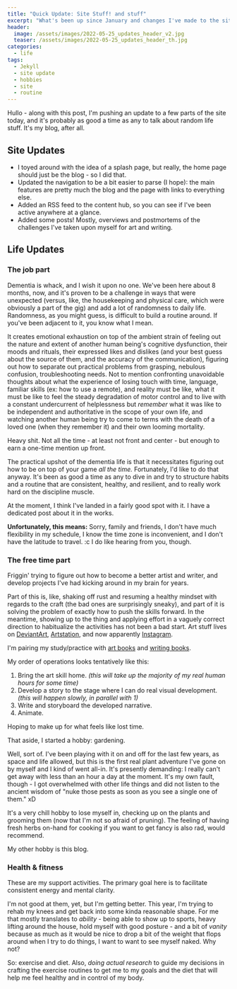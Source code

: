 ```yaml
---
title: "Quick Update: Site Stuff! and stuff"
excerpt: "What's been up since January and changes I've made to the site."
header:
  image: /assets/images/2022-05-25_updates_header_v2.jpg
  teaser: /assets/images/2022-05-25_updates_header_th.jpg
categories:
  - life
tags:
  - Jekyll
  - site update
  - hobbies
  - site
  - routine
---
```


Hullo - along with this post, I'm pushing an update to a few parts of the site today, and it's probably as good a time as any to talk about random life stuff. It's my blog, after all.

## Site Updates

 - I toyed around with the idea of a splash page, but really, the home page should just be the blog - so I did that.
 - Updated the navigation to be a bit easier to parse (I hope): the main features are pretty much the blog and the page with links to everything else.
 - Added an RSS feed to the content hub, so you can see if I've been active anywhere at a glance.
 - Added some posts! Mostly, overviews and postmortems of the challenges I've taken upon myself for art and writing.


## Life Updates

### The job part

Dementia is whack, and I wish it upon no one. We've been here about 8 months, now, and it's proven to be a challenge in ways that were unexpected (versus, like, the housekeeping and physical care, which were obviously a part of the gig) and add a lot of randomness to daily life. Randomness, as you might guess, is difficult to build a routine around. If you've been adjacent to it, you know what I mean.

It creates emotional exhaustion on top of the ambient strain of feeling out the nature and extent of another human being's cognitive dysfunction, their moods and rituals, their expressed likes and dislikes (and your best guess about the source of them, and the accuracy of the communication), figuring out how to separate out practical problems from grasping, nebulous confusion, troubleshooting needs. Not to mention confronting unavoidable thoughts about what the experience of losing touch with time, language, familiar skills (ex: how to use a remote), and reality must be like, what it must be like to feel the steady degradation of motor control and to live with a constant undercurrent of helplessness but *remember* what it was like to be independent and authoritative in the scope of your own life, and watching another human being try to come to terms with the death of a loved one (when they remember it) and their own looming mortality. 

Heavy shit. Not all the time - at least not front and center - but enough to earn a one-time mention up front.

The practical upshot of the dementia life is that it necessitates figuring out how to be on top of your game *all the time.* Fortunately, I'd like to do that anyway. It's been as good a time as any to dive in and try to structure habits and a routine that are consistent, healthy, and resilient, and to really work hard on the discipline muscle. 

At the moment, I think I've landed in a fairly good spot with it. I have a dedicated post about it in the works.

**Unfortunately, this means:** Sorry, family and friends, I don't have much flexibility in my schedule, I know the time zone is inconvenient, and I don't have the latitude to travel. :c I do like hearing from you, though.

### The free time part

Friggin' trying to figure out how to become a better artist and writer, and develop projects I've had kicking around in my brain for years. 

Part of this is, like, shaking off rust and resuming a healthy mindset with regards to the craft (the bad ones are surprisingly sneaky), and part of it is solving the problem of exactly how to push the skills forward. In the meantime, showing up to the thing and applying effort in a vaguely correct direction to habitualize the activities has not been a bad start. Art stuff lives on [DeviantArt](https://www.deviantart.com/pandoramic), [Artstation](https://www.artstation.com/pandoramic), and now apparently [Instagram](https://www.instagram.com/pandoramicart/). 

I'm pairing my study/practice with [art books](https://www.goodreads.com/review/list/144026969?shelf=art) and [writing books](https://www.goodreads.com/review/list/144026969?shelf=writing). 

My order of operations looks tentatively like this: 
1. Bring the art skill home. *(this will take up the majority of my real human hours for some time)*
2. Develop a story to the stage where I can do real visual development. *(this will happen slowly, in parallel with 1)*
3. Write and storyboard the developed narrative.
4. Animate.

Hoping to make up for what feels like lost time.

That aside, I started a hobby: gardening. 

Well, sort of. I've been playing with it on and off for the last few years, as space and life allowed, but this is the first real plant adventure I've gone on by myself and I kind of went all-in. It's presently demanding: I really can't get away with less than an hour a day at the moment. It's my own fault, though - I got overwhelmed with other life things and did not listen to the ancient wisdom of "nuke those pests as soon as you see a single one of them." xD 

It's a very chill hobby to lose myself in, checking up on the plants and grooming them (now that I'm not so afraid of pruning). The feeling of having fresh herbs on-hand for cooking if you want to get fancy is also rad, would recommend.

My other hobby is this blog. 

### Health & fitness

These are my support activities. The primary goal here is to facilitate consistent energy and mental clarity. 

I'm not good at them, yet, but I'm getting better. This year, I'm trying to rehab my knees and get back into some kinda reasonable shape. For me that mostly translates to *ability* - being able to show up to sports, heavy lifting around the house, hold myself with good posture - and a bit of *vanity* because as much as it would be nice to drop a bit of the weight that flops around when I try to do things, I want to want to see myself naked. Why not? 

So: exercise and diet. Also, *doing actual research* to guide my decisions in crafting the exercise routines to get me to my goals and the diet that will help me feel healthy and in control of my body.